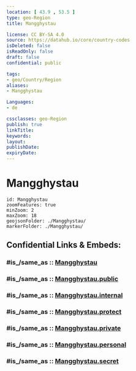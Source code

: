 ```yaml
---
location: [ 43.9 , 53.5 ] 
type: geo-Region
title: Mangghystau

license: CC BY-SA 4.0
source: https://datahub.io/core/country-codes
isDeleted: false
isReadOnly: false
draft: false
confidential: public

tags:
- geo/Country/Region
aliases:
- Mangghystau

Languages:
- de

cssclasses: geo-Region
publish: true
linkTitle: 
keywords: 
layout: 
publishDate: 
expiryDate: 
---
```


# Mangghystau

```leaflet
id: Mangghystau
zoomFeatures: true 
minZoom: 2 
maxZoom: 18
geojsonFolder: ./Mangghystau/
markerFolder: ./Mangghystau/
```


## Confidential Links & Embeds: 

### #is_/same_as :: [Mangghystau](/_Standards/Earth/Continent/Asia/Asia~Central/Kazakhstan/Counties/Mangghystau.md) 

### #is_/same_as :: [Mangghystau.public](/_public/Earth/Continent/Asia/Asia~Central/Kazakhstan/Counties/Mangghystau.public.md) 

### #is_/same_as :: [Mangghystau.internal](/_internal/Earth/Continent/Asia/Asia~Central/Kazakhstan/Counties/Mangghystau.internal.md) 

### #is_/same_as :: [Mangghystau.protect](/_protect/Earth/Continent/Asia/Asia~Central/Kazakhstan/Counties/Mangghystau.protect.md) 

### #is_/same_as :: [Mangghystau.private](/_private/Earth/Continent/Asia/Asia~Central/Kazakhstan/Counties/Mangghystau.private.md) 

### #is_/same_as :: [Mangghystau.personal](/_personal/Earth/Continent/Asia/Asia~Central/Kazakhstan/Counties/Mangghystau.personal.md) 

### #is_/same_as :: [Mangghystau.secret](/_secret/Earth/Continent/Asia/Asia~Central/Kazakhstan/Counties/Mangghystau.secret.md)


